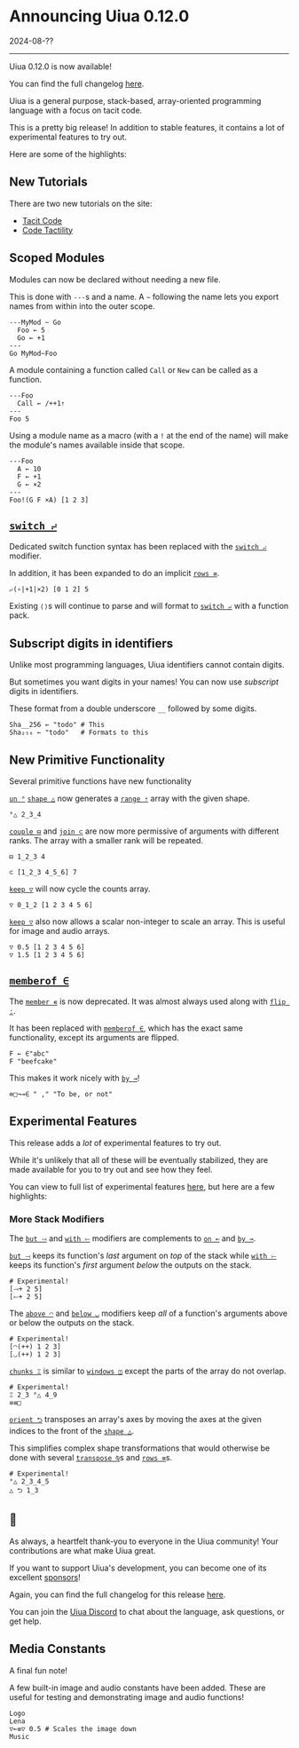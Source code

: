 # Announcing Uiua 0.12.0

2024-08-??

---

Uiua 0.12.0 is now available!

You can find the full changelog [here](https://uiua.org/docs/changelog#0.12.0---2024-08-??).

Uiua is a general purpose, stack-based, array-oriented programming language with a focus on tacit code.

This is a pretty big release! In addition to stable features, it contains a lot of experimental features to try out.

Here are some of the highlights:

## New Tutorials

There are two new tutorials on the site:
- [Tacit Code](https://uiua.org/tutorial/tacitcode)
- [Code Tactility](https://uiua.org/tutorial/codetactility)

## Scoped Modules

Modules can now be declared without needing a new file.

This is done with `---`s and a name. 
A `~` following the name lets you export names from within into the outer scope.

```uiua
---MyMod ~ Go
  Foo ← 5
  Go ← +1
---
Go MyMod~Foo
```

A module containing a function called `Call` or `New` can be called as a function.

```uiua
---Foo
  Call ← /++1⇡
---
Foo 5
```

Using a module name as a macro (with a `!` at the end of the name) will make the module's names available inside that scope.

```uiua
---Foo
  A ← 10
  F ← +1
  G ← ×2
---
Foo!(G F ×A) [1 2 3]
```

## [`switch ⨬`]()

Dedicated switch function syntax has been replaced with the [`switch ⨬`]() modifier.

In addition, it has been expanded to do an implicit [`rows ≡`]().

```uiua
⨬(∘|+1|×2) [0 1 2] 5
```

Existing `⟨⟩`s will continue to parse and will format to [`switch ⨬`]() with a function pack.

## Subscript digits in identifiers

Unlike most programming languages, Uiua identifiers cannot contain digits.

But sometimes you want digits in your names! You can now use *subscript* digits in identifiers.

These format from a double underscore `__` followed by some digits.

```uiua
Sha__256 ← "todo" # This
Sha₂₅₆ ← "todo"   # Formats to this
```

## New Primitive Functionality

Several primitive functions have new functionality

[`un °`]() [`shape △`]() now generates a [`range ⇡`]() array with the given shape.

```uiua
°△ 2_3_4
```

[`couple ⊟`]() and [`join ⊂`]() are now more permissive of arguments with different ranks. The array with a smaller rank will be repeated.

```uiua
⊟ 1_2_3 4
```
```uiua
⊂ [1_2_3 4_5_6] 7
```

[`keep ▽`]() will now cycle the counts array.

```uiua
▽ 0_1_2 [1 2 3 4 5 6]
```

[`keep ▽`]() also now allows a scalar non-integer to scale an array. This is useful for image and audio arrays.

```uiua
▽ 0.5 [1 2 3 4 5 6]
▽ 1.5 [1 2 3 4 5 6]
```
## [`memberof ∈`]()

The [`member ∊`]() is now deprecated. It was almost always used along with [`flip :`]().

It has been replaced with [`memberof ∈`](), which has the exact same functionality, except its arguments are flipped.

```uiua
F ← ∈"abc"
F "beefcake"
```

This makes it work nicely with [`by ⊸`]()!

```uiua
⊜□¬⊸∈ " ," "To be, or not"
```

## Experimental Features

This release adds a *lot* of experimental features to try out.

While it's unlikely that all of these will be eventually stabilized, they are made available for you to try out and see how they feel.

You can view to full list of experimental features [here](https://uiua.org/docs/experimental), but here are a few highlights:

### More Stack Modifiers

The [`but ⤙`]() and [`with ⤚`]() modifiers are complements to [`on ⟜`]() and [`by ⊸`]().

[`but ⤙`]() keeps its function's *last* argument on *top* of the stack while [`with ⤚`]() keeps its function's *first* argument *below* the outputs on the stack.

```uiua
# Experimental!
[⤙+ 2 5]
[⤚+ 2 5]
```

The [`above ◠`]() and [`below ◡`]() modifiers keep *all* of a function's arguments above or below the outputs on the stack.

```uiua
# Experimental!
[◠(++) 1 2 3]
[◡(++) 1 2 3]
```

[`chunks ⑄`]() is similar to [`windows ◫`]() except the parts of the array do not overlap.

```uiua
# Experimental!
⑄ 2_3 °△ 4_9
≡≡□
```

[`orient ⮌`]() transposes an array's axes by moving the axes at the given indices to the front of the [`shape △`]().

This simplifies complex shape transformations that would otherwise be done with several [`transpose ⍉`]()s and [`rows ≡`]()s.

```uiua
# Experimental!
°△ 2_3_4_5
△ ⮌ 1_3
```

## 💖

As always, a heartfelt thank-you to everyone in the Uiua community! Your contributions are what make Uiua great.

If you want to support Uiua's development, you can become one of its excellent [sponsors](https://github.com/sponsors/uiua-lang)!

Again, you can find the full changelog for this release [here](https://uiua.org/docs/changelog#0.12.0---2024-08-??).

You can join the [Uiua Discord](https://discord.gg/3r9nrfYhCc) to chat about the language, ask questions, or get help.

## Media Constants

A final fun note!

A few built-in image and audio constants have been added. These are useful for testing and demonstrating image and audio functions!

```uiua
Logo
Lena
▽⟜≡▽ 0.5 # Scales the image down
Music
```
